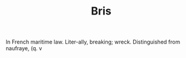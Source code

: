 ---
title: Bris
letter: B
permalink: "/definitions/bld-bris.html"
body: In French maritime law. Liter-ally, breaking; wreck. Distinguished from naufraye,
  (q. v
published_at: '2018-07-07'
source: Black's Law Dictionary 2nd Ed (1910)
layout: post
---